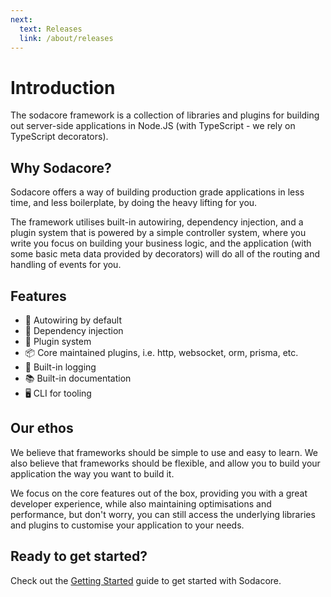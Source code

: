 ```yaml
---
next:
  text: Releases
  link: /about/releases
---
```


# Introduction

The sodacore framework is a collection of libraries and plugins for building out server-side applications in Node.JS (with TypeScript - we rely on TypeScript decorators).

## Why Sodacore?

Sodacore offers a way of building production grade applications in less time, and less boilerplate, by doing the heavy lifting for you.

The framework utilises built-in autowiring, dependency injection, and a plugin system that is powered by a simple controller system, where you write you focus on building your business logic, and the application (with some basic meta data provided by decorators) will do all of the routing and handling of events for you.

## Features

- 🧊 Autowiring by default
- 🧩 Dependency injection
- 🧪 Plugin system
- 📦 Core maintained plugins, i.e. http, websocket, orm, prisma, etc.
- 📝 Built-in logging
- 📚 Built-in documentation
- 🖥️ CLI for tooling

## Our ethos

We believe that frameworks should be simple to use and easy to learn. We also believe that frameworks should be flexible, and allow you to build your application the way you want to build it.

We focus on the core features out of the box, providing you with a great developer experience, while also maintaining optimisations and performance, but don't worry, you can still access the underlying libraries and plugins to customise your application to your needs.

## Ready to get started?

Check out the [Getting Started](/docs/guide/index) guide to get started with Sodacore.

